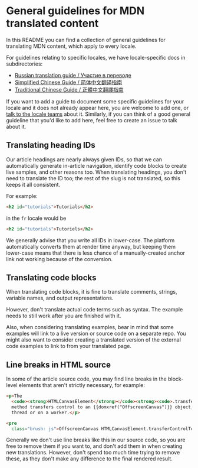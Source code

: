 # General guidelines for MDN translated content

In this README you can find a collection of general guidelines for translating
MDN content, which apply to every locale.

For guidelines relating to specific locales, we have locale-specific docs in
subdirectories:

- [Russian translation guide / Участие в переводе](ru/translation-guide.md)
- [Simplified Chinese Guide / 简体中文翻译指南](zh-cn/translation-guide.md)
- [Traditional Chinese Guide / 正體中文翻譯指南](zh-tw/translation-guide.md)

If you want to add a guide to document some specific guidelines for your locale
and it does not already appear here, you are welcome to add one, or
[talk to the locale teams](https://github.com/mdn/translated-content/blob/docs-readme/README.md)
about it. Similarly, if you can think of a good general guideline that you'd
like to add here, feel free to create an issue to talk about it.

## Translating heading IDs

Our article headings are nearly always given IDs, so that we can automatically
generate in-article navigation, identify code blocks to create live samples,
and other reasons too. When translating headings, you don't need to translate
the ID too; the rest of the slug is not translated, so this keeps it all
consistent.

For example:

```html
<h2 id="tutorials">Tutorials</h2>
```

in the `fr` locale would be

```html
<h2 id="tutorials">Tutoriels</h2>
```

We generally advise that you write all IDs in lower-case. The platform
automatically converts them at render time anyway, but keeping them lower-case
means that there is less chance of a manually-created anchor link not working
because of the conversion.

## Translating code blocks

When translating code blocks, it is fine to translate comments, strings,
variable names, and output representations.

However, don't translate actual code terms such as syntax. The example needs
to still work after you are finished with it.

Also, when considering translating examples, bear in mind that some examples
will link to a live version or source code on a separate repo. You might also
want to consider creating a translated version of the external code examples
to link to from your translated page.

## Line breaks in HTML source

In some of the article source code, you may find line breaks in the block-level
elements that aren't strictly necessary, for example:

```html
<p>The
  <code><strong>HTMLCanvasElement</strong></code><strong><code>.transferControlToOffscreen()</code></strong>
  method transfers control to an {{domxref("OffscreenCanvas")}} object, either on the main
  thread or on a worker.</p>

<pre
  class="brush: js">OffscreenCanvas HTMLCanvasElement.transferControlToOffscreen()</pre>
```

Generally we don't use line breaks like this in our source code, so you are
free to remove them if you want to, and don't add them in when creating new
translations. However, don't spend too much time trying to remove these, as
they don't make any difference to the final rendered result.
